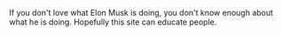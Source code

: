 If you don't love what Elon Musk is doing, you don't know enough about what he is doing. Hopefully this site can educate people.
